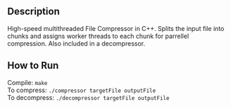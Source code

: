 ## Description
High-speed multithreaded File Compressor in C++. Splits the input file into chunks and assigns worker threads to each chunk for parrellel compression. Also included in a decompressor. 

## How to Run
Compile: `make`  
To compress: `./compressor targetFile outputFile`  
To decompress: `./decompressor targetFile outputFile`
